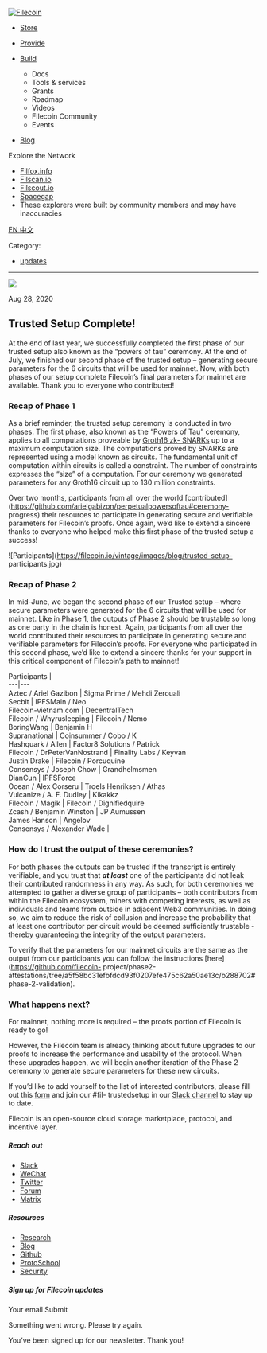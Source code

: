 [ ![Filecoin](../../../images/filecoin-logo.svg) ](../../../)

  * [Store](../../../store/)
  * [Provide](../../../provide/)
  * [Build](../../../build/)

    * Docs
    * Tools & services
    * Grants
    * Roadmap
    * Videos
    * Filecoin Community
    * Events

  * [Blog](../../../blog/)

Explore the Network

  * [Filfox.info](https://filfox.info/en)
  * [Filscan.io](https://filscan.io/#/tipset/chain)
  * [Filscout.io](https://filscout.io/en/)
  * [Spacegap](https://spacegap.github.io)
  * These explorers were built by community members and may have inaccuracies

[ EN ](../../../en) [ 中文 ](../../../zh-cn)

Category:

  * [updates](../../../blog/updates)

  *   *   * 

![](../../../images/icons/social/share.svg)

Aug 28, 2020  

## Trusted Setup Complete!

At the end of last year, we successfully completed the first phase of our
trusted setup also known as the “powers of tau” ceremony. At the end of July,
we finished our second phase of the trusted setup – generating secure
parameters for the 6 circuits that will be used for mainnet. Now, with both
phases of our setup complete Filecoin’s final parameters for mainnet are
available. Thank you to everyone who contributed!

### Recap of Phase 1

As a brief reminder, the trusted setup ceremony is conducted in two phases.
The first phase, also known as the “Powers of Tau” ceremony, applies to all
computations proveable by [Groth16 zk-
SNARKs](https://eprint.iacr.org/2016/260.pdf) up to a maximum computation
size. The computations proved by SNARKs are represented using a model known as
circuits. The fundamental unit of computation within circuits is called a
constraint. The number of constraints expresses the “size” of a computation.
For our ceremony we generated parameters for any Groth16 circuit up to 130
million constraints.

Over two months, participants from all over the world
[contributed](https://github.com/arielgabizon/perpetualpowersoftau#ceremony-
progress) their resources to participate in generating secure and verifiable
parameters for Filecoin’s proofs. Once again, we’d like to extend a sincere
thanks to everyone who helped make this first phase of the trusted setup a
success!

![Participants](https://filecoin.io/vintage/images/blog/trusted-setup-
participants.jpg)

### Recap of Phase 2

In mid-June, we began the second phase of our Trusted setup – where secure
parameters were generated for the 6 circuits that will be used for mainnet.
Like in Phase 1, the outputs of Phase 2 should be trustable so long as one
party in the chain is honest. Again, participants from all over the world
contributed their resources to participate in generating secure and verifiable
parameters for Filecoin’s proofs. For everyone who participated in this second
phase, we’d like to extend a sincere thanks for your support in this critical
component of Filecoin’s path to mainnet!

Participants |  
---|---  
Aztec / Ariel Gazibon | Sigma Prime / Mehdi Zerouali  
Secbit | IPFSMain / Neo  
Filecoin-vietnam.com | DecentralTech  
Filecoin / Whyrusleeping | Filecoin / Nemo  
BoringWang | Benjamin H  
Supranational | Coinsummer / Cobo / K  
Hashquark / Allen | Factor8 Solutions / Patrick  
Filecoin / DrPeterVanNostrand | Finality Labs / Keyvan  
Justin Drake | Filecoin / Porcuquine  
Consensys / Joseph Chow | Grandhelmsmen  
DianCun | IPFSForce  
Ocean / Alex Corseru | Troels Henriksen / Athas  
Vulcanize / A. F. Dudley | Kikakkz  
Filecoin / Magik | Filecoin / Dignifiedquire  
Zcash / Benjamin Winston | JP Aumussen  
James Hanson | Angelov  
Consensys / Alexander Wade |  
  
### How do I trust the output of these ceremonies?

For both phases the outputs can be trusted if the transcript is entirely
verifiable, and you trust that **_at least_** one of the participants did not
leak their contributed randomness in any way. As such, for both ceremonies we
attempted to gather a diverse group of participants – both contributors from
within the Filecoin ecosystem, miners with competing interests, as well as
individuals and teams from outside in adjacent Web3 communities. In doing so,
we aim to reduce the risk of collusion and increase the probability that at
least one contributor per circuit would be deemed sufficiently trustable -
thereby guaranteeing the integrity of the output parameters.

To verify that the parameters for our mainnet circuits are the same as the
output from our participants you can follow the instructions
[here](https://github.com/filecoin-
project/phase2-attestations/tree/a5f58bc31efbfdcd93f0207efe475c62a50ae13c/b288702#phase-2-validation).

### What happens next?

For mainnet, nothing more is required – the proofs portion of Filecoin is
ready to go!

However, the Filecoin team is already thinking about future upgrades to our
proofs to increase the performance and usability of the protocol. When these
upgrades happen, we will begin another iteration of the Phase 2 ceremony to
generate secure parameters for these new circuits.

If you’d like to add yourself to the list of interested contributors, please
fill out this [form](https://forms.gle/oJaT1v1Kyge4FiK6A) and join our #fil-
trustedsetup in our [Slack channel](https://filecoin.io/slack) to stay up to
date.

Filecoin is an open-source cloud storage marketplace, protocol, and incentive
layer.

##### Reach out

  * [Slack ](https://filecoin.io/slack)
  * [WeChat  ](https://weixin.qq.com/r/1xz54Y-EctINrcuC90nF)
  * [Twitter ](https://twitter.com/Filecoin)
  * [Forum ](https://github.com/filecoin-project/community#forums)
  * [Matrix ](https://riot.im/app/#/group/+filecoin:matrix.org)

##### Resources

  * [Research](https://research.filecoin.io/)
  * [Blog](https://filecoin.io/blog/)
  * [Github](https://github.com/filecoin-project)
  * [ProtoSchool](https://proto.school/course/filecoin)
  * [Security](https://security.filecoin.io/)

##### Sign up for Filecoin updates

Your email Submit

Something went wrong. Please try again.

You’ve been signed up for our newsletter. Thank you!

